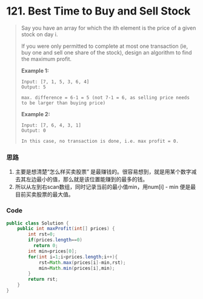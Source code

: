# 121. Best Time to Buy and Sell Stock

> Say you have an array for which the ith element is the price of a given stock on day i.
>
> If you were only permitted to complete at most one transaction \(ie, buy one and sell one share of the stock\), design an algorithm to find the maximum profit.
>
> **Example 1:**
>
> ```
> Input: [7, 1, 5, 3, 6, 4]
> Output: 5
>
> max. difference = 6-1 = 5 (not 7-1 = 6, as selling price needs to be larger than buying price)
> ```
>
> **Example 2:**
>
> ```
> Input: [7, 6, 4, 3, 1]
> Output: 0
>
> In this case, no transaction is done, i.e. max profit = 0.
> ```

### 思路

1. 主要是想清楚“怎么样买卖股票” 是最赚钱的。很容易想到，就是用某个数字减去其左边最小的值，那么就是该位置能赚到的最多的钱。
2. 所以从左到右scan数组，同时记录当前的最小值min，用num\[i\] - min 便是最目前买卖股票的最大值。

### Code

```java
public class Solution {
    public int maxProfit(int[] prices) {
        int rst=0;
        if(prices.length==0)
          return 0;
        int min=prices[0];
        for(int i=1;i<prices.length;i++){
            rst=Math.max(prices[i]-min,rst);
            min=Math.min(prices[i],min);
        }
        return rst;
    }
}
```



